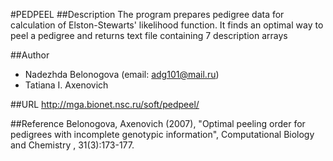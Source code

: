 #PEDPEEL
##Description
The program prepares pedigree data for calculation of Elston-Stewarts' likelihood function. It finds an optimal way to peel a pedigree and returns text file containing 7 description arrays

##Author
* Nadezhda Belonogova (email: adg101@mail.ru)
* Tatiana I. Axenovich

##URL
http://mga.bionet.nsc.ru/soft/pedpeel/

##Reference
Belonogova, Axenovich (2007), "Optimal peeling order for pedigrees with incomplete genotypic information", Computational Biology and Chemistry , 31(3):173-177.

